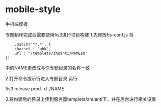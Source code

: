 # mobile-style
手机端模板

专题制作完成后需要使用fis3进行项目构建
1.先修改fis-conf.js 将

        .match('**.*', {
        charset : 'gbk',
        url : "/templets/zhuanti/NAME$0"
    })

    
中的NAME更改成与你专题目录的名称一致

2.打开命令提示行进入专题目录 运行

fis3 release prod -d ./NAME

3.将构建后的目录上传到服务器templets/zhuanti下，并在后台进行相关设置
